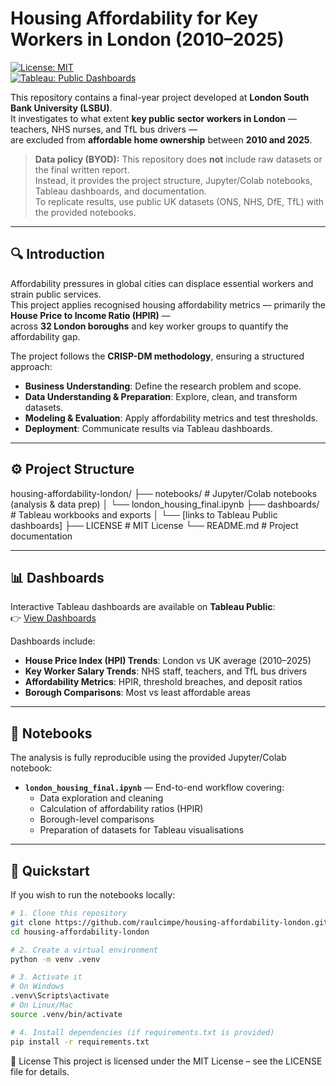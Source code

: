 # Housing Affordability for Key Workers in London (2010–2025)

[![License: MIT](https://img.shields.io/badge/License-MIT-green.svg)](LICENSE)  
[![Tableau: Public Dashboards](https://img.shields.io/badge/Tableau-Public-blue)](https://public.tableau.com/app/profile/raul.c1685/vizzes)

This repository contains a final-year project developed at **London South Bank University (LSBU)**.  
It investigates to what extent **key public sector workers in London** — teachers, NHS nurses, and TfL bus drivers —  
are excluded from **affordable home ownership** between **2010 and 2025**.

> **Data policy (BYOD):** This repository does **not** include raw datasets or the final written report.  
> Instead, it provides the project structure, Jupyter/Colab notebooks, Tableau dashboards, and documentation.  
> To replicate results, use public UK datasets (ONS, NHS, DfE, TfL) with the provided notebooks.

---

## 🔍 Introduction
Affordability pressures in global cities can displace essential workers and strain public services.  
This project applies recognised housing affordability metrics — primarily the **House Price to Income Ratio (HPIR)** —  
across **32 London boroughs** and key worker groups to quantify the affordability gap.  

The project follows the **CRISP-DM methodology**, ensuring a structured approach:  
- **Business Understanding**: Define the research problem and scope.  
- **Data Understanding & Preparation**: Explore, clean, and transform datasets.  
- **Modeling & Evaluation**: Apply affordability metrics and test thresholds.  
- **Deployment**: Communicate results via Tableau dashboards.  

---

## ⚙️ Project Structure
housing-affordability-london/
├── notebooks/ # Jupyter/Colab notebooks (analysis & data prep)
│ └── london_housing_final.ipynb
├── dashboards/ # Tableau workbooks and exports
│ └── [links to Tableau Public dashboards]
├── LICENSE # MIT License
└── README.md # Project documentation

---

## 📊 Dashboards
Interactive Tableau dashboards are available on **Tableau Public**:  
👉 [View Dashboards](https://public.tableau.com/app/profile/raul.c1685/vizzes)  

Dashboards include:  
- **House Price Index (HPI) Trends**: London vs UK average (2010–2025)  
- **Key Worker Salary Trends**: NHS staff, teachers, and TfL bus drivers  
- **Affordability Metrics**: HPIR, threshold breaches, and deposit ratios  
- **Borough Comparisons**: Most vs least affordable areas  

---

## 📓 Notebooks
The analysis is fully reproducible using the provided Jupyter/Colab notebook:  
- **`london_housing_final.ipynb`** — End-to-end workflow covering:  
  - Data exploration and cleaning  
  - Calculation of affordability ratios (HPIR)  
  - Borough-level comparisons  
  - Preparation of datasets for Tableau visualisations  

---

## 🚀 Quickstart
If you wish to run the notebooks locally:  

```bash
# 1. Clone this repository
git clone https://github.com/raulcimpe/housing-affordability-london.git
cd housing-affordability-london

# 2. Create a virtual environment
python -m venv .venv

# 3. Activate it
# On Windows
.venv\Scripts\activate
# On Linux/Mac
source .venv/bin/activate

# 4. Install dependencies (if requirements.txt is provided)
pip install -r requirements.txt
```
📜 License
This project is licensed under the MIT License – see the LICENSE file for details.

